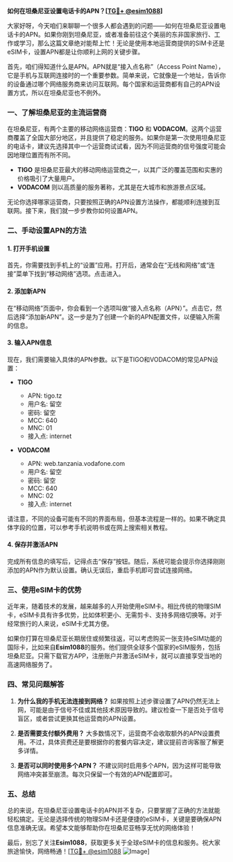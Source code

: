 **如何在坦桑尼亚设置电话卡的APN？[[TG💪+ @esim1088](https://t.me/s/esim1088)]**

大家好呀，今天咱们来聊聊一个很多人都会遇到的问题——如何在坦桑尼亚设置电话卡的APN。如果你刚到坦桑尼亚，或者准备前往这个美丽的东非国家旅行、工作或学习，那么这篇文章绝对能帮上忙！无论是使用本地运营商提供的SIM卡还是eSIM卡，设置APN都是让你顺利上网的关键步骤。

首先，咱们得知道什么是APN。APN就是“接入点名称”（Access Point Name），它是手机与互联网连接时的一个重要参数。简单来说，它就像是一个地址，告诉你的设备通过哪个网络服务商来访问互联网。每个国家和运营商都有自己的APN设置方式，所以在坦桑尼亚也不例外。

### 一、了解坦桑尼亚的主流运营商

在坦桑尼亚，有两个主要的移动网络运营商：**TIGO** 和 **VODACOM**。这两个运营商覆盖了全国大部分地区，并且提供了稳定的服务。如果你是第一次使用坦桑尼亚的电话卡，建议先选择其中一个运营商试试看，因为不同运营商的信号强度可能会因地理位置而有所不同。

- **TIGO** 是坦桑尼亚最大的移动网络运营商之一，以其广泛的覆盖范围和实惠的价格吸引了大量用户。
- **VODACOM** 则以高质量的服务著称，尤其是在大城市和旅游景点区域。

无论你选择哪家运营商，只要按照正确的APN设置方法操作，都能顺利连接到互联网。接下来，我们就一步步教你如何设置APN。

### 二、手动设置APN的方法

#### 1. 打开手机设置
首先，你需要找到手机上的“设置”应用。打开后，通常会在“无线和网络”或“连接”菜单下找到“移动网络”选项。点击进入。

#### 2. 添加新APN
在“移动网络”页面中，你会看到一个选项叫做“接入点名称（APN）”。点击它，然后选择“添加新APN”。这一步是为了创建一个新的APN配置文件，以便输入所需的信息。

#### 3. 输入APN信息
现在，我们需要输入具体的APN参数。以下是TIGO和VODACOM的常见APN设置：

- **TIGO**
  - APN: tigo.tz
  - 用户名: 留空
  - 密码: 留空
  - MCC: 640
  - MNC: 01
  - 接入点: internet

- **VODACOM**
  - APN: web.tanzania.vodafone.com
  - 用户名: 留空
  - 密码: 留空
  - MCC: 640
  - MNC: 02
  - 接入点: internet

请注意，不同的设备可能有不同的界面布局，但基本流程是一样的。如果不确定具体字段的位置，可以参考手机说明书或在网上搜索相关教程。

#### 4. 保存并激活APN
完成所有信息的填写后，记得点击“保存”按钮。随后，系统可能会提示你选择刚刚添加的APN作为默认设置。确认无误后，重启手机即可尝试连接网络。

### 三、使用eSIM卡的优势

近年来，随着技术的发展，越来越多的人开始使用eSIM卡。相比传统的物理SIM卡，eSIM卡具有许多优势，比如体积更小、无需剪卡、支持多网络切换等。对于经常旅行的人来说，eSIM卡尤其方便。

如果你打算在坦桑尼亚长期居住或频繁往返，可以考虑购买一张支持eSIM功能的国际卡，比如来自**Esim1088**的服务。他们提供全球多个国家的eSIM服务，包括坦桑尼亚。只需下载官方APP，注册账户并激活eSIM卡，就可以直接享受当地的高速网络服务了。

### 四、常见问题解答

1. **为什么我的手机无法连接到网络？**
   如果按照上述步骤设置了APN仍然无法上网，可能是由于信号不佳或其他技术原因导致的。建议检查一下是否处于信号盲区，或者尝试更换其他运营商的APN设置。

2. **是否需要支付额外费用？**
   大多数情况下，运营商不会收取额外的APN设置费用。不过，具体资费还是要根据你的套餐内容决定，建议提前咨询客服了解更多详情。

3. **是否可以同时使用多个APN？**
   不建议同时启用多个APN，因为这样可能导致网络冲突甚至崩溃。每次只保留一个有效的APN配置即可。

### 五、总结

总的来说，在坦桑尼亚设置电话卡的APN并不复杂，只要掌握了正确的方法就能轻松搞定。无论是选择传统的物理SIM卡还是便捷的eSIM卡，关键是要确保APN信息准确无误。希望本文能够帮助你在坦桑尼亚畅享无忧的网络体验！

最后，别忘了关注**Esim1088**，获取更多关于全球eSIM卡的信息和服务。祝大家旅途愉快，网络畅通！[[TG💪+ @esim1088](https://t.me/s/esim1088) ![Image](https://i.postimg.cc/4NQfJmqS/Snipaste-2025-05-13-00-14-12.png)]